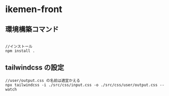 # ikemen-front


## 環境構築コマンド
```

//インストール
npm install .   
```

## tailwindcss の設定
```
//user/output.css の名前は適宜かえる
npx tailwindcss -i ./src/css/input.css -o ./src/css/user/output.css --watch
```